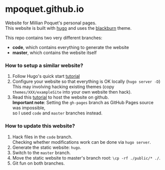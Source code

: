 # mpoquet.github.io
Website for Millian Poquet's personal pages.  
This website is built with [hugo](https://gohugo.io/) and uses the [blackburn](https://themes.gohugo.io/blackburn/) theme.

This repo contains two very different branches:
- **code**, which contains everything to generate the website
- **master**, which contains the website itself

### How to setup a similar website?
1. Follow Hugo's quick start [tutorial](https://gohugo.io/getting-started/quick-start/)
2. Configure your website so that everything is OK locally (``hugo server -D``)  
   This may involving hacking existing themes (copy ``themes/XXX/exampleSite`` into your own website then hack). 
3. Read this [tutorial](https://gohugo.io/hosting-and-deployment/hosting-on-github/) to host the website on github.  
   **Important note**: Setting the ``gh-pages`` branch as GitHub Pages source was impossible,  
   so I used ``code`` and ``master`` branches instead.

### How to update this website?
1. Hack files in the ``code`` branch.  
   Checking whether modifications work can be done via ``hugo server``.
2. Generate the static website: ``hugo``.
3. Switch to the ``master`` branch.
4. Move the static website to master's branch root: ``\cp -rf ./public/* ./``.
5. Git fun on both branches.
